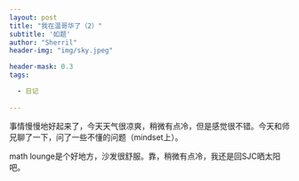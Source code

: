 ```yaml
---
layout: post
title: "我在温哥华了（2）"
subtitle: '如题'
author: "Sherril"
header-img: "img/sky.jpeg"

header-mask: 0.3
tags:

  - 日记
  
---
```

事情慢慢地好起来了，今天天气很凉爽，稍微有点冷，但是感觉很不错。今天和师兄聊了一下，问了一些不懂的问题（mindset上）。

math lounge是个好地方，沙发很舒服。靠，稍微有点冷，我还是回SJC晒太阳吧。
